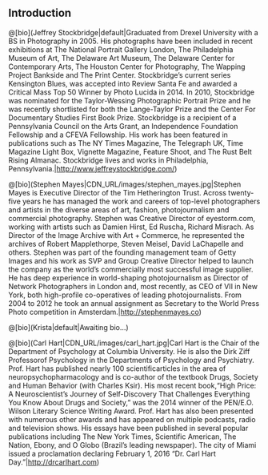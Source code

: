 ## Introduction

@[bio](Jeffrey Stockbridge|default|Graduated from Drexel University with a BS in Photography in 2005. His photographs have been included in recent exhibitions at The National Portrait Gallery London, The Philadelphia Museum of Art, The Delaware Art Museum, The Delaware Center for Contemporary Arts, The Houston Center for Photography, The Wapping Project Bankside and The Print Center. Stockbridge’s current series Kensington Blues, was accepted into Review Santa Fe and awarded a Critical Mass Top 50 Winner by Photo Lucida in 2014. In 2010, Stockbridge was nominated for the Taylor-Wessing Photographic Portrait Prize and he was recently shortlisted for both the Lange-Taylor Prize and the Center For Documentary Studies First Book Prize. Stockbridge is a recipient of a Pennsylvania Council on the Arts Grant, an Independence Foundation Fellowship and a CFEVA Fellowship. His work has been featured in publications such as The NY Times Magazine, The Telegraph UK, Time Magazine Light Box, Vignette Magazine, Feature Shoot, and The Rust Belt Rising Almanac. Stockbridge lives and works in Philadelphia, Pennsylvania.|http://www.jeffreystockbridge.com/)

@[bio](Stephen Mayes|CDN_URL/images/stephen_mayes.jpg|Stephen Mayes is Executive Director of the Tim Hetherington Trust.  Across twenty-five years he has managed the work and careers of top-level photographers and artists in the diverse areas of art, fashion, photojournalism and commercial photography.  Stephen was Creative Director of eyestorm.com, working with artists such as Damien Hirst, Ed Ruscha, Richard Misrach. As Director of the Image Archive with Art + Commerce, he represented the archives of Robert Mapplethorpe, Steven Meisel, David LaChapelle and others. Stephen was part of the founding management team of Getty Images and his work as SVP and Group Creative Director helped to launch the company as the world’s commercially most successful image supplier. He has deep experience in world-shaping photojournalism as Director of Network Photographers in London and, most recently, as CEO of VII in New York, both high-profile co-operatives of leading photojournalists. From 2004 to 2012 he took an annual assignment as Secretary to the World Press Photo competition in Amsterdam.|http://stephenmayes.co)

@[bio](Krista|default|Awaiting bio...)

@[bio](Carl Hart|CDN_URL/images/carl_hart.jpg|Carl Hart is the Chair of the Department of Psychology at Columbia University. He is also the Dirk Ziff Professorof Psychology in the Departments of Psychology and Psychiatry. Prof. Hart has published nearly 100 scientificarticles in the area of neuropsychopharmacology and is co-author of the textbook Drugs, Society and Human Behavior (with Charles Ksir). His most recent book,“High Price: A Neuroscientist’s Journey of Self-Discovery That Challenges Everything You Know About Drugs and Society,” was the 2014 winner of the PEN/E.O. Wilson Literary Science Writing Award. Prof. Hart has also been presented with numerous other awards and has appeared on multiple podcasts, radio and television shows. His essays have been published in several popular publications including The New York Times, Scientific American, The Nation, Ebony, and O Globo (Brazil’s leading newspaper). The city of Miami issued a proclamation declaring February 1, 2016 “Dr. Carl Hart Day.”|http://drcarlhart.com)
